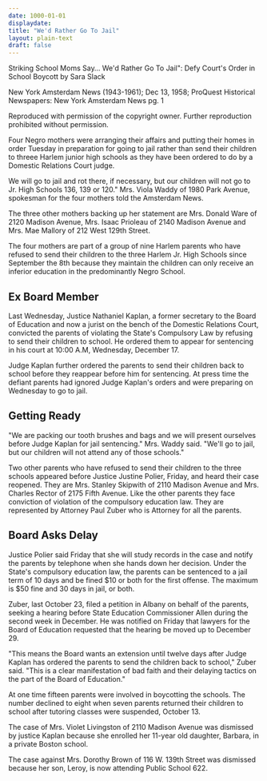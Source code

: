```yaml
---
date: 1000-01-01
displaydate: 
title: "We'd Rather Go To Jail"
layout: plain-text
draft: false
---
```

Striking School Moms Say…
We'd Rather Go To Jail": Defy Court's Order in School Boycott
by Sara Slack

New York Amsterdam News (1943-1961); Dec 13, 1958;
ProQuest Historical Newspapers: New York Amsterdam News
pg. 1

Reproduced with permission of the copyright owner. Further reproduction prohibited without permission.

Four Negro mothers were arranging their affairs and putting their homes in order Tuesday in preparation for going to jail rather than send their children to threee Harlem junior high schools as they have been ordered to do by a Domestic Relations Court judge.

We will go to jail and rot there, if necessary, but our children will not go to Jr. High Schools 136, 139 or 120." Mrs. Viola Waddy of 1980 Park Avenue, spokesman for the four mothers told the Amsterdam News.

The three other mothers backing up her statement are Mrs. Donald Ware of 2120 Madison Avenue, Mrs. Isaac Prioleau of 2140 Madison Avenue and Mrs. Mae Mallory of 212 West 129th Street.

The four mothers are part of a group of nine Harlem parents who have refused to send their children to the three Harlem Jr. High Schools since September the 8th because they maintain the children can only receive an inferior education in the predominantly Negro School.

## Ex Board Member

Last Wednesday, Justice Nathaniel Kaplan, a former secretary to the Board of Education and now a jurist on the bench of the Domestic Relations Court, convicted the parents of violating the State's Compulsory Law by refusing to send their children to school. He ordered them to appear for sentencing in his court at 10:00 A.M, Wednesday, December 17.

Judge Kaplan further ordered the parents to send their children back to school before they reappear before him for sentencing. At press time the defiant parents had ignored Judge Kaplan's orders and were preparing on Wednesday to go to jail.

## Getting Ready

"We are packing our tooth brushes and bags and we will present ourselves before Judge Kaplan for jail sentencing." Mrs. Waddy said. "We'll go to jail, but our children will not attend any of those schools."

Two other parents who have refused to send their children to the three schools appeared before Justice Justine Polier, Friday, and heard their case reopened. They are Mrs. Stanley Skipwith of 2110 Madison Avenue and Mrs. Charles Rector of 2175 Fifth Avenue. Like the other parents they face conviction of violation of the compulsory education law. They are represented by Attorney Paul Zuber who is Attorney for all the parents.

## Board Asks Delay

Justice Polier said Friday that she will study records in the case and notify the parents by telephone when she hands down her decision. Under the State's compulsory education law, the parents can be sentenced to a jail term of 10 days and be fined $10 or both for the first offense. The maximum is $50 fine and 30 days in jail, or both.

Zuber, last October 23, filed a petition in Albany on behalf of the parents, seeking a hearing before State Education Commissioner Allen during the second week in December. He was notified on Friday that lawyers for the Board of Education requested that the hearing be moved up to December 29.

"This means the Board wants an extension until twelve days after Judge Kaplan has ordered the parents to send the children back to school," Zuber said. "This is a clear manifestation of bad faith and their delaying tactics on the part of the Board of Education."

At one time fifteen parents were involved in boycotting the schools. The number declined to eight when seven parents returned their children to school after tutoring classes were suspended, October 13.

The case of Mrs. Violet Livingston of 2110 Madison Avenue was dismissed by justice Kaplan because she enrolled her 11-year old daughter, Barbara, in a private Boston school.

The case against Mrs. Dorothy Brown of 116 W. 139th Street was dismissed because her son, Leroy, is now attending Public School 622.
